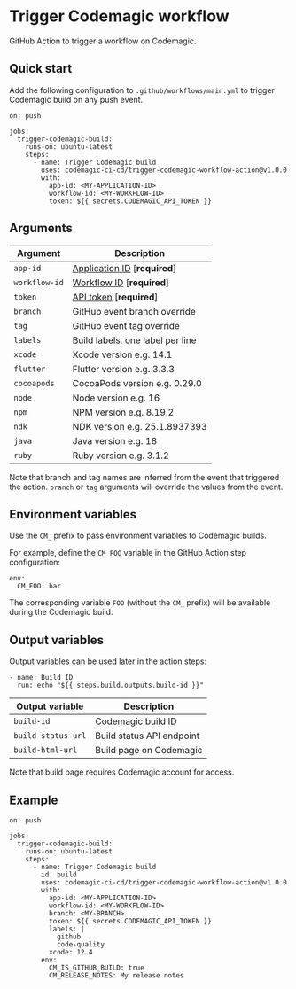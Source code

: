 Trigger Codemagic workflow
==========================

GitHub Action to trigger a workflow on Codemagic.

Quick start
-----------

Add the following configuration to `.github/workflows/main.yml` to trigger Codemagic build on any push event.

    on: push

    jobs:
      trigger-codemagic-build:
        runs-on: ubuntu-latest
        steps:
          - name: Trigger Codemagic build
            uses: codemagic-ci-cd/trigger-codemagic-workflow-action@v1.0.0
            with:
              app-id: <MY-APPLICATION-ID>
              workflow-id: <MY-WORKFLOW-ID>
              token: ${{ secrets.CODEMAGIC_API_TOKEN }}

Arguments
---------

| Argument      | Description                                                                                       |
| ------------- | ------------------------------------------------------------------------------------------------- |
| `app-id`      | [Application ID](https://docs.codemagic.io/rest-api/applications/) [**required**]                 |
| `workflow-id` | [Workflow ID](https://docs.codemagic.io/rest-api/builds/) [**required**]                          |
| `token`       | [API token](https://docs.codemagic.io/rest-api/codemagic-rest-api/#authentication) [**required**] |
| `branch`      | GitHub event branch override                                                                      |
| `tag`         | GitHub event tag override                                                                         |
| `labels`      | Build labels, one label per line                                                                  |
| `xcode`       | Xcode version e.g. 14.1                                                                           |
| `flutter`     | Flutter version e.g. 3.3.3                                                                        |
| `cocoapods`   | CocoaPods version e.g. 0.29.0                                                                     |
| `node`        | Node version e.g. 16                                                                              |
| `npm`         | NPM version e.g. 8.19.2                                                                           |
| `ndk`         | NDK version e.g. 25.1.8937393                                                                     |
| `java`        | Java version e.g. 18                                                                              |
| `ruby`        | Ruby version e.g. 3.1.2                                                                           |

Note that branch and tag names are inferred from the event that triggered the action. `branch` or `tag` arguments will override the values from the event.

Environment variables
---------------------

Use the `CM_` prefix to pass environment variables to Codemagic builds.

For example, define the `CM_FOO` variable in the GitHub Action step configuration:

    env:
      CM_FOO: bar

The corresponding variable `FOO` (without the `CM_` prefix) will be available during the Codemagic build.

Output variables
----------------

Output variables can be used later in the action steps:

    - name: Build ID
      run: echo "${{ steps.build.outputs.build-id }}"

| Output variable    | Description               |
| ------------------ | ------------------------- |
| `build-id`         | Codemagic build ID        |
| `build-status-url` | Build status API endpoint |
| `build-html-url`   | Build page on Codemagic   |

Note that build page requires Codemagic account for access.

Example
-------

    on: push

    jobs:
      trigger-codemagic-build:
        runs-on: ubuntu-latest
        steps:
          - name: Trigger Codemagic build
            id: build
            uses: codemagic-ci-cd/trigger-codemagic-workflow-action@v1.0.0
            with:
              app-id: <MY-APPLICATION-ID>
              workflow-id: <MY-WORKFLOW-ID>
              branch: <MY-BRANCH>
              token: ${{ secrets.CODEMAGIC_API_TOKEN }}
              labels: |
                github
                code-quality
              xcode: 12.4
            env:
              CM_IS_GITHUB_BUILD: true
              CM_RELEASE_NOTES: My release notes

